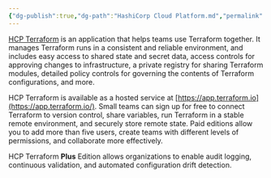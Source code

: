```yaml
---
{"dg-publish":true,"dg-path":"HashiCorp Cloud Platform.md","permalink":"/hashi-corp-cloud-platform/","tags":["notes"]}
---
```



[HCP Terraform](https://cloud.hashicorp.com/products/terraform) is an application that helps teams use Terraform together. It manages Terraform runs in a consistent and reliable environment, and includes easy access to shared state and secret data, access controls for approving changes to infrastructure, a private registry for sharing Terraform modules, detailed policy controls for governing the contents of Terraform configurations, and more.

HCP Terraform is available as a hosted service at [https://app.terraform.io](https://app.terraform.io/). Small teams can sign up for free to connect Terraform to version control, share variables, run Terraform in a stable remote environment, and securely store remote state. Paid editions allow you to add more than five users, create teams with different levels of permissions, and collaborate more effectively.

HCP Terraform **Plus** Edition allows organizations to enable audit logging, continuous validation, and automated configuration drift detection.
